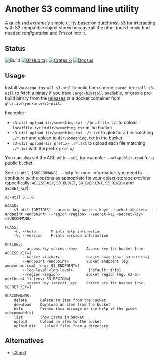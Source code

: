 # Another S3 command line utility

A quick and _extremely_ simple utility based on [durch/rust-s3](https://github.com/durch/rust-s3) for interacting with S3 compatible object stores because all the other tools I could find needed _configuration_ and I'm not into it.

## Status
![Build](https://github.com/ryankurte/s3-util/workflows/Rust/badge.svg)
[![GitHub tag](https://img.shields.io/github/tag/ryankurte/s3-util.svg)](https://github.com/ryankurte/s3-util)
[![Crates.io](https://img.shields.io/crates/v/s3-util.svg)](https://crates.io/crates/s3-util)
[![Docs.rs](https://docs.rs/s3-util/badge.svg)](https://docs.rs/s3-util)


## Usage

Install via `cargo install s3-util` to build from source, `cargo binstall s3-util` to fetch a binary if you have [`cargo-binstall`](https://github.com/ryankurte/cargo-binstall) available, or grab a pre-build binary from the [releases](https://github.com/ryankurte/s3-util/releases/latest) or a docker container from `ghcr.io/ryankurte/s3-util`.

Examples:

- `s3-util upload dir/something.txt ./localfile.txt` to upload `localfile.txt` to `dir/something.txt` in the bucket
- `s3-util upload dir/something.txt ./*.txt` to glob for a file matching `./*.txt` and upload to `dir/something.txt` in the bucket
- `s3-util upload-dir prefix/ ./*.txt` to upload each file matching `./*.txt` with the prefix `prefix/`

You can also set the ACL with `--acl`, for example: `--acl=public-read` for a public bucket

See `s3-util [SUBCOMMAND] --help` for more information, you need to configure _all_ the options as appropriate for your object-storage provider (specifically: `ACCESS_KEY`, `S3_BUCKET`, `S3_ENDPOINT`, `S3_REGION` and `SECRET_KEY`).

```
s3-util 0.1.0

USAGE:
    s3-util [OPTIONS] --access-key <access-key> --bucket <bucket> --endpoint <endpoint> --region <region> --secret-key <secret-key> <SUBCOMMAND>

FLAGS:
    -h, --help       Prints help information
    -V, --version    Prints version information

OPTIONS:
        --access-key <access-key>    Access key for bucket [env: ACCESS_KEY=]
        --bucket <bucket>            Bucket name [env: S3_BUCKET=]
        --endpoint <endpoint>        Bucket endpoint (eg. amazonaws.com) [env: S3_ENDPOINT=]
        --log-level <log-level>       [default: info]
        --region <region>            Bucket region (eg. s3-ap-northeast-1) [env: S3_REGION=]
        --secret-key <secret-key>    Secret key for bucket [env: SECRET_KEY=]

SUBCOMMANDS:
    delete      Delete an item from the bucket
    download    Download an item from the bucket
    help        Prints this message or the help of the given subcommand(s)
    list        Show items in bucket
    upload      Upload an item to the bucket
    upload-dir    Upload files from a directory
```


## Alternatives

- [s3cmd](https://github.com/s3tools/s3cmd)
